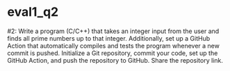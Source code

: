 # eval1_q2
#2: Write a program (C/C++) that takes an integer input from the user and finds all prime numbers up to that integer. Additionally, set up a GitHub Action that automatically compiles and tests the program whenever a new commit is pushed. Initialize a Git repository, commit your code, set up the GitHub Action, and push the repository to GitHub. Share the repository link.
